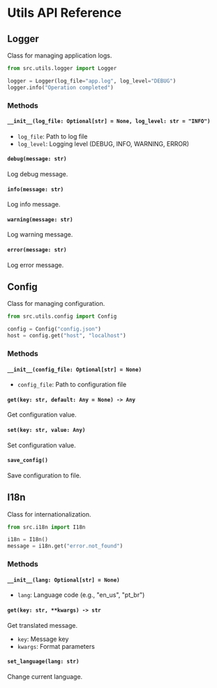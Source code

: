# Utils API Reference

## Logger

Class for managing application logs.

```python
from src.utils.logger import Logger

logger = Logger(log_file="app.log", log_level="DEBUG")
logger.info("Operation completed")
```

### Methods

#### `__init__(log_file: Optional[str] = None, log_level: str = "INFO")`
- `log_file`: Path to log file
- `log_level`: Logging level (DEBUG, INFO, WARNING, ERROR)

#### `debug(message: str)`
Log debug message.

#### `info(message: str)`
Log info message.

#### `warning(message: str)`
Log warning message.

#### `error(message: str)`
Log error message.

## Config

Class for managing configuration.

```python
from src.utils.config import Config

config = Config("config.json")
host = config.get("host", "localhost")
```

### Methods

#### `__init__(config_file: Optional[str] = None)`
- `config_file`: Path to configuration file

#### `get(key: str, default: Any = None) -> Any`
Get configuration value.

#### `set(key: str, value: Any)`
Set configuration value.

#### `save_config()`
Save configuration to file.

## I18n

Class for internationalization.

```python
from src.i18n import I18n

i18n = I18n()
message = i18n.get("error.not_found")
```

### Methods

#### `__init__(lang: Optional[str] = None)`
- `lang`: Language code (e.g., "en_us", "pt_br")

#### `get(key: str, **kwargs) -> str`
Get translated message.
- `key`: Message key
- `kwargs`: Format parameters

#### `set_language(lang: str)`
Change current language. 